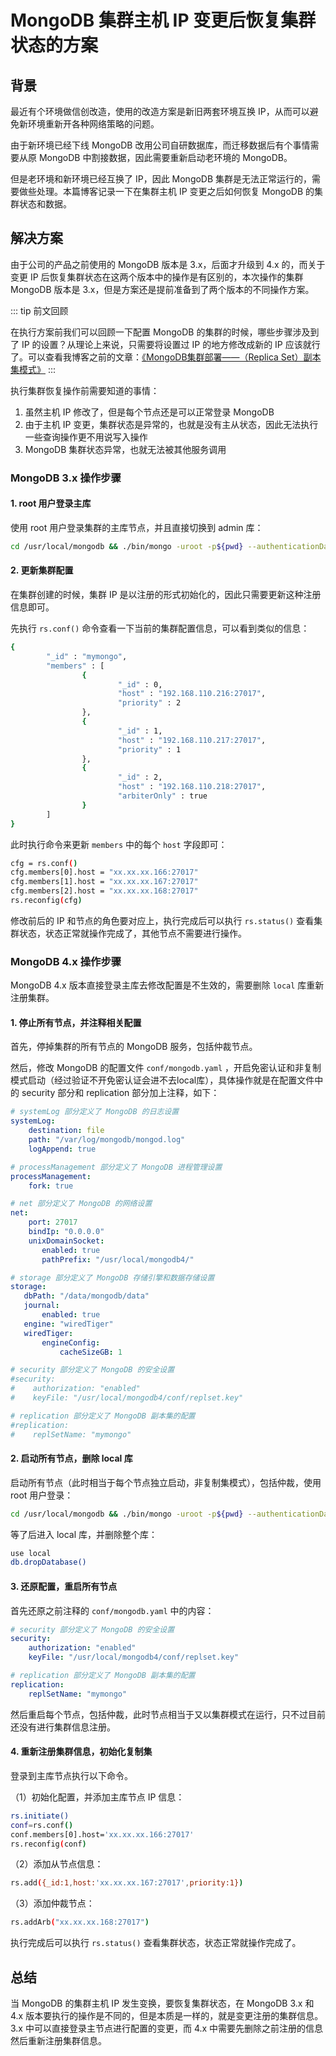 # MongoDB 集群主机 IP 变更后恢复集群状态的方案

## 背景

最近有个环境做信创改造，使用的改造方案是新旧两套环境互换 IP，从而可以避免新环境重新开各种网络策略的问题。

由于新环境已经下线 MongoDB 改用公司自研数据库，而迁移数据后有个事情需要从原 MongoDB 中割接数据，因此需要重新启动老环境的 MongoDB。

但是老环境和新环境已经互换了 IP，因此 MongoDB 集群是无法正常运行的，需要做些处理。本篇博客记录一下在集群主机 IP 变更之后如何恢复 MongoDB 的集群状态和数据。

## 解决方案 

由于公司的产品之前使用的 MongoDB 版本是 3.x，后面才升级到 4.x 的，而关于变更 IP 后恢复集群状态在这两个版本中的操作是有区别的，本次操作的集群 MongoDB 版本是 3.x，但是方案还是提前准备到了两个版本的不同操作方案。

::: tip 前文回顾

在执行方案前我们可以回顾一下配置 MongoDB 的集群的时候，哪些步骤涉及到了 IP 的设置？从理论上来说，只需要将设置过 IP 的地方修改成新的 IP 应该就行了。可以查看我博客之前的文章：[《MongoDB集群部署——（Replica Set）副本集模式》](https://tendcode.com/subject/article/mongodb-install-Replica-Set/#%E6%B3%A8%E5%86%8C%E4%B8%BB%E5%A4%87%E5%92%8C%E4%BB%B2%E8%A3%81%E4%BF%A1%E6%81%AF "《MongoDB集群部署——（Replica Set）副本集模式》")
:::

执行集群恢复操作前需要知道的事情：

1. 虽然主机 IP 修改了，但是每个节点还是可以正常登录 MongoDB
2. 由于主机 IP 变更，集群状态是异常的，也就是没有主从状态，因此无法执行一些查询操作更不用说写入操作
3. MongoDB 集群状态异常，也就无法被其他服务调用

### MongoDB 3.x 操作步骤

#### 1. root 用户登录主库

使用 root 用户登录集群的主库节点，并且直接切换到 admin 库：

```bash
cd /usr/local/mongodb && ./bin/mongo -uroot -p${pwd} --authenticationDatabase admin
```

#### 2. 更新集群配置

在集群创建的时候，集群 IP 是以注册的形式初始化的，因此只需要更新这种注册信息即可。

先执行 `rs.conf()` 命令查看一下当前的集群配置信息，可以看到类似的信息：

```bash
{
        "_id" : "mymongo",
        "members" : [
                {
                        "_id" : 0,
                        "host" : "192.168.110.216:27017",
                        "priority" : 2
                },
                {
                        "_id" : 1,
                        "host" : "192.168.110.217:27017",
                        "priority" : 1
                },
                {
                        "_id" : 2,
                        "host" : "192.168.110.218:27017",
                        "arbiterOnly" : true
                }
        ]
}
```

此时执行命令来更新 `members` 中的每个 `host` 字段即可：

```bash
cfg = rs.conf()
cfg.members[0].host = "xx.xx.xx.166:27017"
cfg.members[1].host = "xx.xx.xx.167:27017"
cfg.members[2].host = "xx.xx.xx.168:27017"
rs.reconfig(cfg)
```

修改前后的 IP 和节点的角色要对应上，执行完成后可以执行 `rs.status()` 查看集群状态，状态正常就操作完成了，其他节点不需要进行操作。


### MongoDB 4.x 操作步骤

MongoDB 4.x 版本直接登录主库去修改配置是不生效的，需要删除 `local` 库重新注册集群。

#### 1. 停止所有节点，并注释相关配置

首先，停掉集群的所有节点的 MongoDB 服务，包括仲裁节点。

然后，修改 MongoDB 的配置文件 `conf/mongodb.yaml` ，开启免密认证和非复制模式启动（经过验证不开免密认证会进不去local库），具体操作就是在配置文件中的 security 部分和 replication 部分加上注释，如下：

```yaml
# systemLog 部分定义了 MongoDB 的日志设置
systemLog:
    destination: file
    path: "/var/log/mongodb/mongod.log"
    logAppend: true

# processManagement 部分定义了 MongoDB 进程管理设置
processManagement:
    fork: true

# net 部分定义了 MongoDB 的网络设置
net:
    port: 27017
    bindIp: "0.0.0.0"
    unixDomainSocket:
       enabled: true
       pathPrefix: "/usr/local/mongodb4/"

# storage 部分定义了 MongoDB 存储引擎和数据存储设置
storage:
   dbPath: "/data/mongodb/data"
   journal:
       enabled: true
   engine: "wiredTiger"
   wiredTiger:
       engineConfig:
           cacheSizeGB: 1

# security 部分定义了 MongoDB 的安全设置
#security:
#    authorization: "enabled"
#    keyFile: "/usr/local/mongodb4/conf/replset.key"

# replication 部分定义了 MongoDB 副本集的配置
#replication:
#    replSetName: "mymongo"

```

#### 2. 启动所有节点，删除 local 库 

启动所有节点（此时相当于每个节点独立启动，非复制集模式），包括仲裁，使用 root 用户登录：

```bash
cd /usr/local/mongodb && ./bin/mongo -uroot -p${pwd} --authenticationDatabase admin
```

等了后进入 local 库，并删除整个库：

```bash
use local
db.dropDatabase()
```

#### 3. 还原配置，重启所有节点

首先还原之前注释的 `conf/mongodb.yaml` 中的内容：

```yaml
# security 部分定义了 MongoDB 的安全设置
security:
    authorization: "enabled"
    keyFile: "/usr/local/mongodb4/conf/replset.key"

# replication 部分定义了 MongoDB 副本集的配置
replication:
    replSetName: "mymongo"
```

然后重启每个节点，包括仲裁，此时节点相当于又以集群模式在运行，只不过目前还没有进行集群信息注册。

#### 4. 重新注册集群信息，初始化复制集

登录到主库节点执行以下命令。

（1）初始化配置，并添加主库节点 IP 信息：

```bash
rs.initiate()
conf=rs.conf()
conf.members[0].host='xx.xx.xx.166:27017'
rs.reconfig(conf)
```

（2）添加从节点信息：

```bash
rs.add({_id:1,host:'xx.xx.xx.167:27017',priority:1})
```

（3）添加仲裁节点：

```bash
rs.addArb("xx.xx.xx.168:27017")
```

执行完成后可以执行 `rs.status()` 查看集群状态，状态正常就操作完成了。

## 总结

当 MongoDB 的集群主机 IP 发生变换，要恢复集群状态，在 MongoDB 3.x 和 4.x 版本要执行的操作是不同的，但是本质是一样的，就是变更注册的集群信息。3.x 中可以直接登录主节点进行配置的变更，而 4.x 中需要先删除之前注册的信息然后重新注册集群信息。